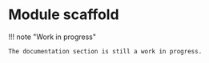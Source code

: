 # Module scaffold

!!! note "Work in progress"

    The documentation section is still a work in progress.
